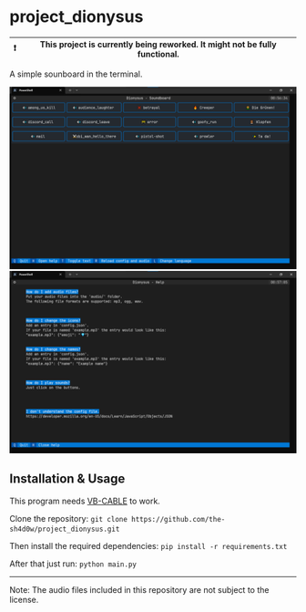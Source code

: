 # project_dionysus

| ❗ | This project is currently being reworked. It might not be fully functional. |
|---|-----------------------------------------------------------------------------|

A simple sounboard in the terminal.

![The main screen of the program.](images/main_screen.png)
![The help screen of the program.](images/help_screen.png)

## Installation & Usage
This program needs [VB-CABLE](https://vb-audio.com/Cable/) to work.

Clone the repository: `git clone https://github.com/the-sh4d0w/project_dionysus.git`

Then install the required dependencies: `pip install -r requirements.txt`

After that just run: `python main.py`

---
Note: The audio files included in this repository are not subject to the license.
